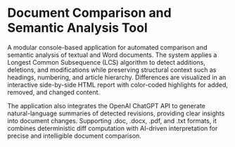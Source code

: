 # Document Comparison and Semantic Analysis Tool

A modular console-based application for automated comparison and semantic analysis of textual and Word documents. The system applies a Longest Common Subsequence (LCS) algorithm to detect additions, deletions, and modifications while preserving structural context such as headings, numbering, and article hierarchy. Differences are visualized in an interactive side-by-side HTML report with color-coded highlights for added, removed, and changed content.

The application also integrates the OpenAI ChatGPT API to generate natural-language summaries of detected revisions, providing clear insights into document changes. Supporting .doc, .docx, .pdf, and .txt formats, it combines deterministic diff computation with AI-driven interpretation for precise and intelligible document comparison.
